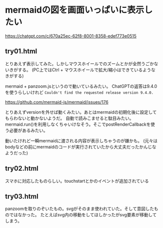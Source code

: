# mermaidの図を画面いっぱいに表示したい

https://chatgpt.com/c/670a25ec-62f8-8001-8358-edef773e0515

## try01.html

とりあえず表示してみた。しかしマウスホイールでのズームとかが全然うごかないきがする。
(PC上ではCtrl + マウスホイールで拡大/縮小はできているようなきがする)

mermaid + panzoom.jsというので動いているみたい。
ChatGPTの返答は9.4.0を使うらしいけれど `Couldn't find the requested release version 9.4.0.`

https://github.com/mermaid-js/mermaid/issues/176

とりあえずversionを外せば動くみたい。あとはmermaidの初期化後に設定してもらわないと動かないようだ。
自動で読みこませると駄目みたい。mermaid.run()を利用しなくちゃいけなそう。そこでpostRenderCallbackを使う必要があるみたい。

動いたけれど一瞬mermaidに渡される内容が表示しちゃうのが嫌かも。
(元々はbodyなどの前にmermaidのコードが実行されていたから大丈夫だったかんじなようだった)

## try02.html

スマホに対応したものらしい。touchstartとかのイベントが追加されている

## try03.html

panzoomを取りのぞいたもの。svgがそのまま使われていた。そして意図したものではなかった。
たとえばsvg内の移動をしてほしかったがsvg要素が移動してしまう。



